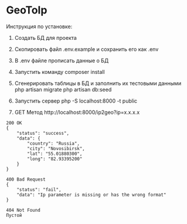 GeoToIp
====================

Инструкция по установке:

1. Создать БД для проекта

2. Скопировать файл .env.example и сохранить его как .env

3. В .env файле прописать данные о БД

4. Запустить команду composer install

5. Сгенерировать таблицы в БД и заполнить их тестовыми данными
php artisan migrate
php artisan db:seed

6. Запустить сервер
php -S localhost:8000 -t public

7. GET Метод http://localhost:8000/ip2geo?ip=x.x.x.x
```
200 OK
{
    "status": "success",
    "data": {
        "country": "Russia",
        "city": "Novosibirsk",
        "lat": "55.01880300",
        "long": "82.93395200"
    }
}
```
```
400 Bad Request
{
    "status": "fail",
    "data": "Ip parameter is missing or has the wrong format"
}
```
```
404 Not Found
Пустой 
```

